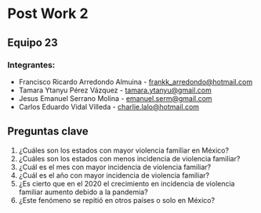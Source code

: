 # Post Work 2

## Equipo 23
### Integrantes:
- Francisco Ricardo Arredondo Almuina - frankk_arredondo@hotmail.com
- Tamara Ytanyu Pérez Vázquez - tamara.ytanyu@gmail.com
- Jesus Emanuel Serrano Molina - emanuel.serm@gmail.com
- Carlos Eduardo Vidal Villeda - charlie.lalo@hotmail.com

## Preguntas clave
1.	¿Cuáles son los estados con mayor violencia familiar en México?
2.	¿Cuáles son los estados con menos incidencia de violencia familiar? 
3.	¿Cuál es el mes con mayor incidencia de violencia familiar?
4.	¿Cuál es el año con mayor incidencia de violencia familiar?
5.	¿Es cierto que en el 2020 el crecimiento en incidencia de violencia familiar aumento debido a la pandemia?
6.	¿Este fenómeno se repitió en otros países o solo en México? 
